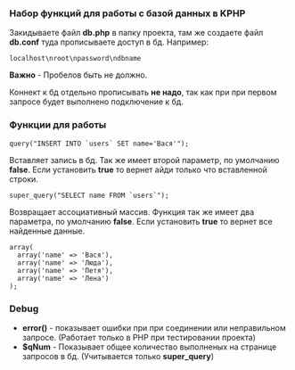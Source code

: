 ### Набор функций для работы с базой данных в KPHP
Закидываете файл **db.php** в папку проекта, там же создаете файл **db.conf** туда прописываете доступ в бд.
Например:
```
localhost\nroot\npassword\ndbname
```
**Важно** - Пробелов быть не должно.

Коннект к бд отдельно прописывать **не надо**, так как при при первом запросе будет выполнено подключение к бд.

### Функции для работы
```
query("INSERT INTO `users` SET name='Вася'");
```
Вставляет запись в бд. Так же имеет второй параметр, по умолчанию **false**. Если установить **true** то вернет айди только что вставленной строки.
```
super_query("SELECT name FROM `users`");
```
Возвращает ассоциативный массив. Функция так же имеет два параметра, по умолчанию **false**. Если установить **true** то вернет все найденные данные.
```
array(
  array('name' => 'Вася'),
  array('name' => 'Люда'),
  array('name' => 'Петя'),
  array('name' => 'Лена')
);
```
### Debug
- **error()** - показывает ошибки при при соединении или неправильном запросе. (Работает только в PHP при тестировании проекта)
- **$qNum** - Показывает общее количество выполненых на странице запросов в бд. (Учитывается только **super_query**)
